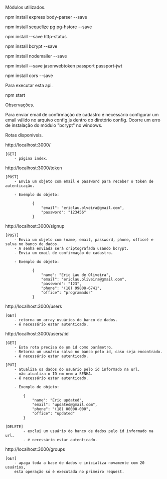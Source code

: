 Módulos utilizados.

npm install express body-parser --save

npm install sequelize pg pg-hstore --save

npm install --save http-status

npm install bcrypt --save

npm install nodemailer --save

npm install --save jasonwebtoken passport passport-jwt

npm install cors --save

Para executar esta api.

npm start

Observações.

Para enviar email de confirmação de cadastro é necessário configurar um email 
válido no arquivo config.js dentro do diretório config.
Ocorre um erro de instalação do módulo "bcrypt" no windows.

Rotas disponíveis.

http://localhost:3000/

	[GET]
		- página index.

http://localhost:3000/token

	[POST]
		- Envia um objeto com email e password para receber o token de autenticação.

		- Exemplo do objeto:

				{
					"email": "ericlau.olveira@gmail.com",
					"password": "123456" 
				}


http://localhost:3000/signup

	[POST]
		- Envia um objeto com (name, email, password, phone, office) e salva no banco de dados.
		- A senha enviada será criptografada usando bcrypt.
		- Envia um email de confirmação de cadastro.

		- Exemplo do objeto:

				{
					"name": "Eric Lau de Oliveira",
					"email": "ericlau.oliveira@gmail.com",
					"password": "123",
					"phone": "(18) 99808-6741",
					"office": "programador"
				}


http://localhost:3000/users

	[GET]
		- retorna um array usuários do banco de dados.
		- é necessário estar autenticado.

http://localhost:3000/users/:id

	[GET]
		- Esta rota precisa de um id como parâmetro.
		- Retorna um usuário salvo no banco pelo id, caso seja encontrado.
		- é necessário estar autenticado.

	[PUT]
		- atualiza os dados do usuário pelo id informado na url.
		- não atualiza o ID em nem a SENHA.
		- é necessário estar autenticado.

		- Exemplo de objeto:

			{
				"name": "Eric updated",
				"email": "updated@gmail.com",
				"phone": "(18) 00000-000",
				"office": "updated"
			}

	[DELETE]
			- exclui um usuário do banco de dados pelo id informado na url.
			- é necessário estar autenticado.

http://localhost:3000/groups

	[GET]
		- apaga toda a base de dados e inicializa novamente com 20 usuários,
		esta operação só é executada no primeiro request.